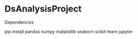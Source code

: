 # DsAnalysisProject

Dependencies

pip install pandas numpy matplotlib seaborn scikit-learn jupyter

